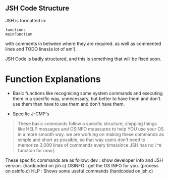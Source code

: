 
## JSH Code Structure
JSH is formatted in:
```
functions
mainFunction
```
with comments in between where they are required.
as well as commented lines and TODO lines(a lot of em').

JSH Code is badly structured, and this is something that will be fixed soon.

# Function Explanations

- Basic functions like recognicing some system commands and executing them in a specific way, unnecessary, but better to have them and don't use them than have to use them and don't have them.

- Specific J-CMP's
> These basic commands follow a specific structure, shipping things like HELP messages and OSINFO meassures to help YOU use your OS in a more smooth way.
we are working on making these commands as simple and short as possible, so that way users don't need to memorize 3,000 lines of commands every time(since JSH has no `]^B` function for now.)


These specific commands are as follow:
dev : show developer info and JSH version.      (hardcoded on jsh.c)
OSINFO : get the OS INFO for you.               (process on osinfo.c)
HLP    : Shows some useful commands             (hardcoded on jsh.c)